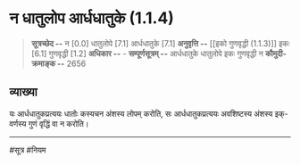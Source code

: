 # न धातुलोप आर्धधातुके (1.1.4)
> **सूत्रच्छेद --** न [0.0] धातुलोपे [7.1] आर्धधातुके [7.1]
> **अनुवृत्ति --** [[इको गुणवृद्धी (1.1.3)]] इकः [6.1] गुणवृद्धी [1.2]
> **अधिकार --** -
> **सम्पूर्णसूत्रम् --** आर्धधातुके धातुलोपे इकः गुणवृद्धी न
> **कौमुदी-क्रमाङ्क --** 2656

## व्याख्या

यः आर्धधातुकप्रत्ययः धातोः कस्यचन अंशस्य लोपम् करोति, सः आर्धधातुकप्रत्ययः अवशिष्टस्य अंशस्य इक्-वर्णस्य गुणं वृद्धिं वा न करोति।

---
#सूत्र #नियम 